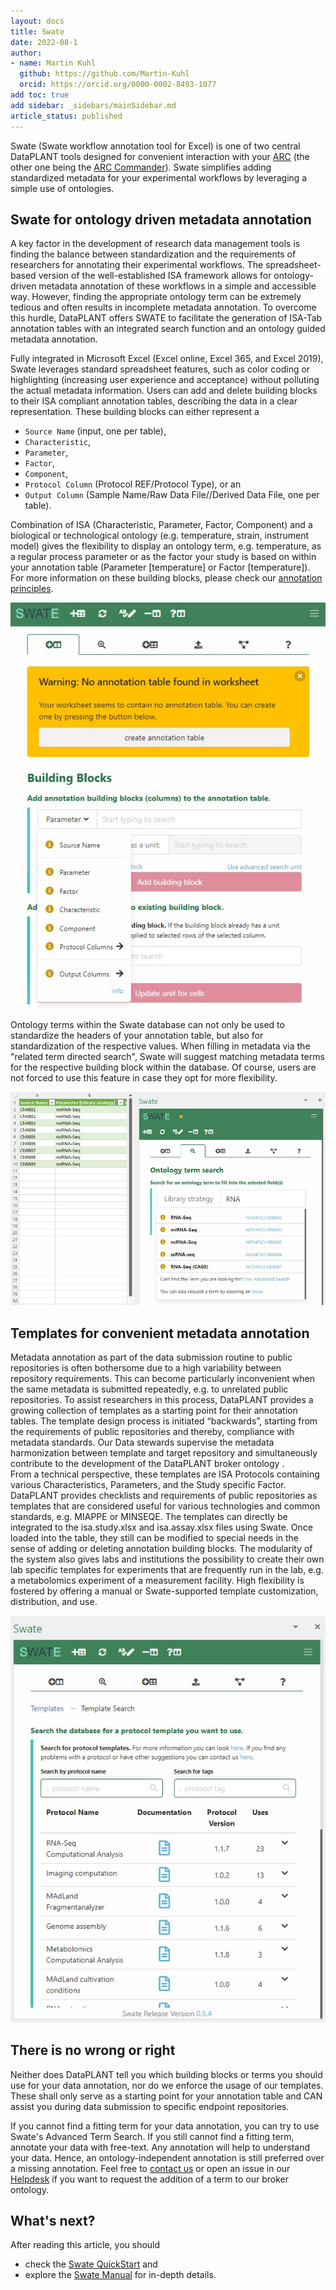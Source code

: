 ```yaml
---
layout: docs
title: Swate
date: 2022-08-1
author:
- name: Martin Kuhl
  github: https://github.com/Martin-Kuhl
  orcid: https://orcid.org/0000-0002-8493-1077
add toc: true
add sidebar: _sidebars/mainSidebar.md
article_status: published
---
```


Swate (Swate workflow annotation tool for Excel) is one of two central DataPLANT tools designed for convenient interaction with your [ARC][kb-AnnotatedResearchContext] (the other one being the [ARC Commander][kb-ArcCommander]).
Swate simplifies adding standardized metadata for your experimental workflows by leveraging a simple use of ontologies. <!-- link to ontology --> 


## Swate for ontology driven metadata annotation
A key factor in the development of research data management tools is finding the balance between standardization and the requirements of researchers for annotating their experimental workflows. The spreadsheet-based version of the well-established ISA framework allows for ontology-driven metadata annotation of these workflows in a simple and accessible way. However, finding the appropriate ontology term can be extremely tedious and often results in incomplete metadata annotation. To overcome this hurdle, DataPLANT offers SWATE to facilitate the generation of ISA-Tab annotation tables with an integrated search function and an ontology guided metadata annotation. 

Fully integrated in Microsoft Excel (Excel online, Excel 365, and Excel 2019), Swate leverages standard spreadsheet features, such as color coding or highlighting (increasing user experience and acceptance) without polluting the actual metadata information. Users can add and delete building blocks to their ISA compliant annotation tables, describing the data in a clear representation. These building blocks can either represent a 
- `Source Name` (input, one per table), 
- `Characteristic`, 
- `Parameter`, 
- `Factor`, 
- `Component`, 
- `Protocol Column` (Protocol REF/Protocol Type), or an
- `Output Column` (Sample Name/Raw Data File//Derived Data File, one per table).  

Combination of ISA (Characteristic, Parameter, Factor, Component) and a biological or technological ontology (e.g. temperature, strain, instrument model) gives the flexibility to display an ontology term, e.g. temperature, as a regular process parameter or as the factor your study is based on within your annotation table (Parameter [temperature] or Factor [temperature]). For more information on these building blocks, please check our [annotation principles](https://nfdi4plants.github.io/AnnotationPrinciples/). 


![Building Blocks](./../img/Swate_BuildingBlocks.jpg)

Ontology terms within the Swate database can not only be used to standardize the headers of your annotation table, but also for standardization of the respective values. When filling in metadata via the "related term directed search", Swate will suggest matching metadata terms for the respective building block within the database. Of course, users are not forced to use this feature in case they opt for more flexibility.

![TermRelatedSearch](./../img/Swate_TermRelatedSearch.jpg)

## Templates for convenient metadata annotation
Metadata annotation as part of the data submission routine to public repositories is often bothersome due to a high variability between repository requirements. This can become particularly inconvenient when the same metadata is submitted repeatedly, e.g. to unrelated public repositories. To assist researchers in this process, DataPLANT provides a growing collection of templates as a starting point for their annotation tables. The template design process is initiated “backwards”, starting from the requirements of public repositories and thereby, compliance with metadata standards. Our Data stewards supervise the metadata harmonization between template and target repository and simultaneously contribute to the development of the DataPLANT broker ontology <!-- linkt to DPBO-->.  
From a technical perspective, these templates are ISA Protocols containing various Characteristics, Parameters, and the Study specific Factor. DataPLANT provides checklists and requirements of public repositories as templates that are considered useful for various technologies and common standards, e.g. MIAPPE or MINSEQE. The templates can directly be integrated to the isa.study.xlsx and isa.assay.xlsx files using Swate. Once loaded into the table, they still can be modified to special needs in the sense of adding or deleting annotation building blocks. The modularity of the system also gives labs and institutions the possibility to create their own lab specific templates for experiments that are frequently run in the lab, e.g. a metabolomics experiment of a measurement facility. High flexibility is fostered by offering a manual or Swate-supported template customization, distribution, and use.

![SwateTemplates](./../img/Swate_Templates.jpg)

## There is no wrong or right
Neither does DataPLANT tell you which building blocks or terms you should use for your data annotation, nor do we enforce the usage of our templates. These shall only serve as a starting point for your annotation table and CAN assist you during data submission to specific endpoint repositories.

If you cannot find a fitting term for your data annotation, you can try to use Swate's Advanced Term Search. If you still cannot find a fitting term, annotate your data with free-text. Any annotation will help to understand your data. Hence, an ontology-independent annotation is still preferred over a missing annotation. Feel free to <a href="javascript:location='mailto:\u0069\u006e\u0066\u006f\u0040\u006e\u0066\u0064\u0069\u0034\u0070\u006c\u0061\u006e\u0074\u0073\u002e\u006f\u0072\u0067';void 0">contact us</a> or open an issue in our [Helpdesk](<https://helpdesk.nfdi4plants.org>) if you want to request the addition of a term to our broker ontology. 


## What's next?
After reading this article, you should 

- check the [Swate QuickStart][kb-swate_QuickStart] and
- explore the [Swate Manual][kb-SwateManual] for in-depth details.

<!-- Links to DataPLANT knowledge base (kb-) -->

<!-- kb-Fundamentals -->

[kb-DataManagementPlan]: ../fundamentals/DataManagementPlan.html "Data Management Plan"
[kb-DataPublications]: ../fundamentals/DataPublications.html "Data Publication"
[kb-DataSharing]: ../fundamentals/DataSharing.html "Data Sharing"
[kb-FairDataPrinciples]: ../fundamentals/FairDataPrinciples.html "FAIR Data principles"
[kb-Metadata]: ../fundamentals/Metadata.html "Metadata"
[kb-PersistentIdentifiers]: ../fundamentals/PersistentIdentifiers.html "Persistent Identifiers"
[kb-PublicDataRepositories]: ../fundamentals/PublicDataRepositories.html "Repositories"
[kb-ResearchDataManagement]: ../fundamentals/ResearchDataManagement.html "Research Data Management"
[kb-VersionControlGit]: ../fundamentals/VersionControlGit.html "Version Control and Git"
[kb-SwateManual]: ../SwateManual/index.html "Swate Manual"

<!-- kb-Implementation -->
[kb-AnnotatedResearchContext]: ../implementation/AnnotatedResearchContext.html "Annotated Research Context"
[kb-DataHub]: ../implementation/DataHub.html "DataPLANT DataHUB"
[kb-ArcCommander]: ../implementation/ArcCommander.html "ARC Commander"

<!-- kb-Tutorials -->
[kb-swate_QuickStart]: ../guides/swate_QuickStart.html "Swate QuickStart"

<!-- Links to DataPLANT Homepage (hp-) -->

[hp-Registration]: <https://register.nfdi4plants.org/> "DataPLANT Registration"
[hp-DataHUB]: <https://git.nfdi4plants.org> "DataPLANT DataHUB"
[hp-HelpDesk]: <https://helpdesk.nfdi4plants.org> "DataPLANT Help Desk"

<!-- Links to DataPLANT GitHub (gh-) -->

[gh-DataPlant]: <https://github.com/nfdi4plants/> "GitHub DataPLANT"
[gh-ArcSpecs]: <https://github.com/nfdi4plants/ARC-specification/> "ARC specifications"
[gh-ArcCommander]: <https://github.com/nfdi4plants/arcCommander/> "ArcCommander"
[kb-ArcCommander-Manual]: ../ArcCommanderManual/index.html "ARC Commander Manual"
[gh-Swate]: <https://github.com/nfdi4plants/Swate/> "GitHub Swate"

<!-- Links to external (ext-) sources -->